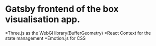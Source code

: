 # Gatsby frontend of the box visualisation app.

*Three.js as the WebGl library(BufferGeometry)
*React Context for the state management
\*Emotion.js for CSS
